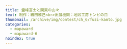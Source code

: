 ```yaml
---
title: 霊峰富士と関東の山々
text: 制作：織田雅己<br>出展機関：地図工房トンビの目
thumbnail: /archive/img/contest/ch_6/fuzi-kanto.jpg
categories:
  - mapaward
  - mapaward-6
noindex: true
---
```

